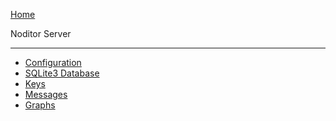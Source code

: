 <i class="fa fa-heartbeat fa-2x" style="float:left;margin-left:37px;margin-top:-137px;color:mediumvioletred;" aria-hidden="true"></i></i>

<!-- Do not use ../ ./ / in the next path or the main sidebar will not highlight the Overview heading -->
[<i class="nav-arrow-left fa fa-angle-left fa-2x"></i> Home](main.md?id=Overview)

<div class="sidebar-title">Noditor Server</div>

---

* [Configuration](server/config.md?id=Configuration)
* [SQLite3 Database](server/db.md?id=SQLite3-Database)
* [Keys](server/keys.md?id=Keys)
* [Messages](server/messages.md?id=Messages)
* [Graphs](server/graphs.md?id=Graphs)
